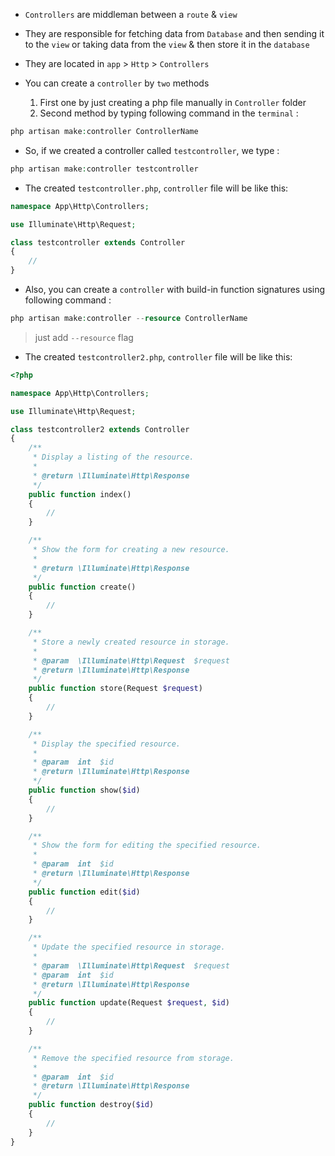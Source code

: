 - `Controllers` are middleman between a `route` & `view`

- They are responsible for fetching data from `Database` and then sending it to the `view`
  or taking data from the `view` & then store it in the `database`

- They are located in `app` > `Http` > `Controllers`

- You can create a `controller` by `two` methods
    1. First one by just creating a php file manually in `Controller` folder
    2. Second method by typing following command in the `terminal` :

````php
php artisan make:controller ControllerName
````

- So, if we created a controller called `testcontroller`,
  we type :

````php
php artisan make:controller testcontroller
````

- The created `testcontroller.php`, `controller` file will be like this:

````php
namespace App\Http\Controllers;

use Illuminate\Http\Request;

class testcontroller extends Controller
{
    //
}
````

- Also, you can create a `controller` with build-in function
  signatures using following command :

````php
php artisan make:controller --resource ControllerName
````

> just add `--resource` flag

- The created `testcontroller2.php`, `controller` file will be like this:

````php
<?php

namespace App\Http\Controllers;

use Illuminate\Http\Request;

class testcontroller2 extends Controller
{
    /**
     * Display a listing of the resource.
     *
     * @return \Illuminate\Http\Response
     */
    public function index()
    {
        //
    }

    /**
     * Show the form for creating a new resource.
     *
     * @return \Illuminate\Http\Response
     */
    public function create()
    {
        //
    }

    /**
     * Store a newly created resource in storage.
     *
     * @param  \Illuminate\Http\Request  $request
     * @return \Illuminate\Http\Response
     */
    public function store(Request $request)
    {
        //
    }

    /**
     * Display the specified resource.
     *
     * @param  int  $id
     * @return \Illuminate\Http\Response
     */
    public function show($id)
    {
        //
    }

    /**
     * Show the form for editing the specified resource.
     *
     * @param  int  $id
     * @return \Illuminate\Http\Response
     */
    public function edit($id)
    {
        //
    }

    /**
     * Update the specified resource in storage.
     *
     * @param  \Illuminate\Http\Request  $request
     * @param  int  $id
     * @return \Illuminate\Http\Response
     */
    public function update(Request $request, $id)
    {
        //
    }

    /**
     * Remove the specified resource from storage.
     *
     * @param  int  $id
     * @return \Illuminate\Http\Response
     */
    public function destroy($id)
    {
        //
    }
}
````